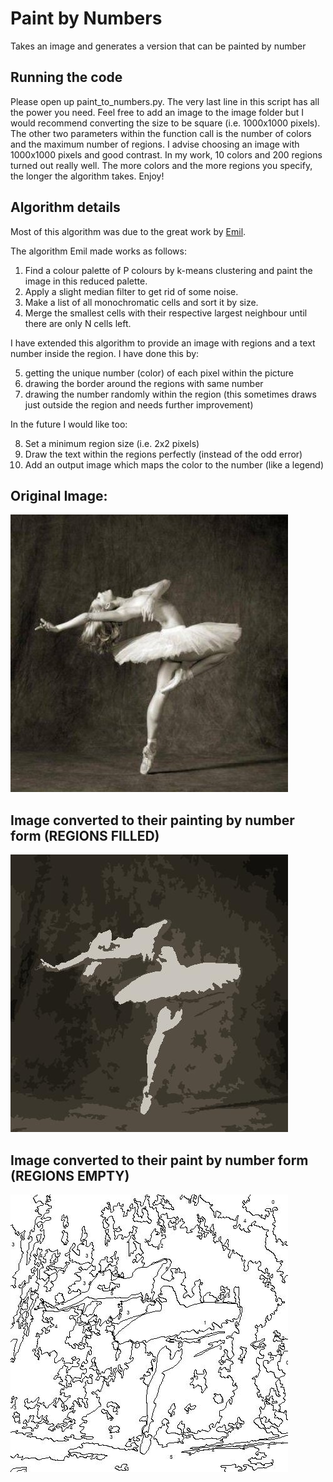 # Paint by Numbers
Takes an image and generates a version that can be painted by number

## Running the code
Please open up paint_to_numbers.py. The very last line in this script has all the power you need. Feel free to add an image to the image folder but I would recommend converting the size to be square (i.e. 1000x1000 pixels). The other two parameters within the function call is the number of colors and the maximum number of regions. I advise choosing an image with 1000x1000 pixels and good contrast. In my work, 10 colors and 200 regions turned out really well. The more colors and the more regions you specify, the longer the algorithm takes. Enjoy!

## Algorithm details
Most of this algorithm was due to the great work by [Emil](https://codegolf.stackexchange.com/questions/42217/paint-by-numbershttps://codegolf.stackexchange.com/questions/42217/paint-by-numbers).

The algorithm Emil made works as follows:
1. Find a colour palette of P colours by k-means clustering and paint the image in this reduced palette.
2. Apply a slight median filter to get rid of some noise.
3. Make a list of all monochromatic cells and sort it by size.
4. Merge the smallest cells with their respective largest neighbour until there are only N cells left.

I have extended this algorithm to provide an image with regions and a text number inside the region. I have done this by:

5. getting the unique number (color) of each pixel within the picture
6. drawing the border around the regions with same number
7. drawing the number randomly within the region (this sometimes draws just outside the region and needs further improvement)

In the future I would like too:

8. Set a minimum region size (i.e. 2x2 pixels)
9. Draw the text within the regions perfectly (instead of the odd error)
10. Add an output image which maps the color to the number (like a legend)

## Original Image:
![Image of dancing](/images/dancing.jpg?raw=true)
## Image converted to their painting by number form (REGIONS FILLED)
![Painted by numbers](/images/P6N75dancing.jpg?raw=true)
## Image converted to their paint by number form (REGIONS EMPTY)
![Paint by numbers](/images/P6N75OUTLINEdancing.jpg?raw=true)
